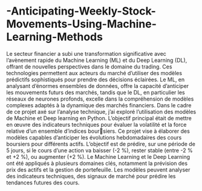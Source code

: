 # -Anticipating-Weekly-Stock-Movements-Using-Machine-Learning-Methods

Le secteur financier a subi une transformation significative avec l’avènement rapide du
Machine Learning (ML) et du Deep Learning (DL), offrant de nouvelles perspectives dans le
domaine du trading. Ces technologies permettent aux acteurs du marché d’utiliser des modèles
prédictifs sophistiqués pour prendre des décisions éclairées. Le ML, en analysant d’énormes
ensembles de données, offre la capacité d’anticiper les mouvements futurs des marchés, tandis
que le DL, en particulier les réseaux de neurones profonds, excelle dans la compréhension de
modèles complexes adaptés à la dynamique des marchés financiers.
Dans le cadre de ce projet axé sur l’analyse technique, j’ai exploré l’utilisation des modèles
de Machine et Deep learning en Python. L’objectif principal était de mettre en œuvre des
indicateurs techniques pour évaluer la volatilité et la force relative d’un ensemble d’indices boursiers. Ce projet vise à élaborer des modèles capables d’anticiper les évolutions hebdomadaires
des cours boursiers pour différents actifs. L’objectif est de prédire, sur une période de 5 jours,
si le cours d’une action va baisser (-2 %), rester stable (entre -2 % et +2 %), ou augmenter (+2 %).
Le Machine Learning et le Deep Learning ont été appliqués à plusieurs domaines clés,
notamment la prévision des prix des actifs et la gestion de portefeuille. Les modèles peuvent
analyser des indicateurs techniques, des signaux de marché pour prédire les tendances futures
des cours.

